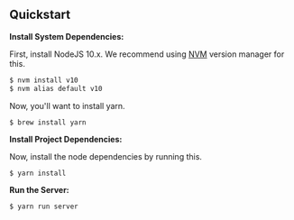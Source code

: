 ## Quickstart

**Install System Dependencies:**

First, install NodeJS 10.x.  We recommend using [NVM](https://github.com/nvm-sh/nvm) version manager for this.

```bash
$ nvm install v10
$ nvm alias default v10
```

Now, you'll want to install yarn.

```
$ brew install yarn
```

**Install Project Dependencies:**

Now, install the node dependencies by running this.

```bash
$ yarn install
```

**Run the Server:**

```bash
$ yarn run server
```